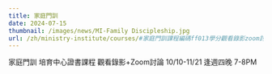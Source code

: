 ```yaml
---
title: 家庭門訓
date: 2024-07-15
thumbnail: /images/news/MI-Family Discipleship.jpg
url: /zh/ministry-institute/courses/#家庭門訓課程編碼ff013學分觀看錄影zoom討論
---
```


家庭門訓
培育中心證書課程
觀看錄影+Zoom討論
10/10-11/21 逢週四晚 7-8PM 